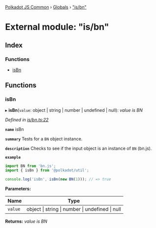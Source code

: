 [Polkadot JS Common](../README.md) › [Globals](../globals.md) › ["is/bn"](_is_bn_.md)

# External module: "is/bn"

## Index

### Functions

* [isBn](_is_bn_.md#isbn)

## Functions

###  isBn

▸ **isBn**(`value`: object | string | number | undefined | null): *value is BN*

*Defined in [is/bn.ts:22](https://github.com/polkadot-js/common/blob/2159270d/packages/util/src/is/bn.ts#L22)*

**`name`** isBn

**`summary`** Tests for a `BN` object instance.

**`description`** 
Checks to see if the input object is an instance of `BN` (bn.js).

**`example`** 
<BR>

```javascript
import BN from 'bn.js';
import { isBn } from '@polkadot/util';

console.log('isBn', isBn(new BN(1))); // => true
```

**Parameters:**

Name | Type |
------ | ------ |
`value` | object &#124; string &#124; number &#124; undefined &#124; null |

**Returns:** *value is BN*
